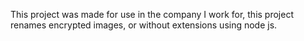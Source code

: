 This project was made for use in the company I work for, this project renames encrypted images, or without extensions using node js.
